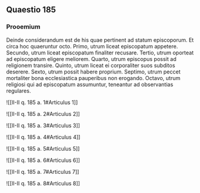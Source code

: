 ## Quaestio 185

### Prooemium

Deinde considerandum est de his quae pertinent ad statum episcoporum. Et circa hoc quaeruntur octo. Primo, utrum liceat episcopatum appetere. Secundo, utrum liceat episcopatum finaliter recusare. Tertio, utrum oporteat ad episcopatum eligere meliorem. Quarto, utrum episcopus possit ad religionem transire. Quinto, utrum liceat ei corporaliter suos subditos deserere. Sexto, utrum possit habere proprium. Septimo, utrum peccet mortaliter bona ecclesiastica pauperibus non erogando. Octavo, utrum religiosi qui ad episcopatum assumuntur, teneantur ad observantias regulares.

![[II-II q. 185 a. 1#Articulus 1]]

![[II-II q. 185 a. 2#Articulus 2]]

![[II-II q. 185 a. 3#Articulus 3]]

![[II-II q. 185 a. 4#Articulus 4]]

![[II-II q. 185 a. 5#Articulus 5]]

![[II-II q. 185 a. 6#Articulus 6]]

![[II-II q. 185 a. 7#Articulus 7]]

![[II-II q. 185 a. 8#Articulus 8]]

